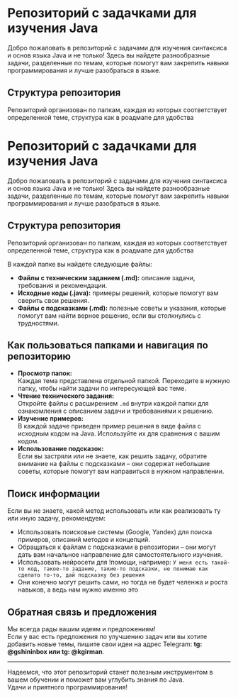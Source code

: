 # Репозиторий с задачками для изучения Java

Добро пожаловать в репозиторий с задачами для изучения синтаксиса и основ языка Java и не только!
Здесь вы найдете разнообразные задачи, разделенные по темам, которые помогут вам закрепить навыки программирования и
лучше разобраться в языке.

## Структура репозитория

Репозиторий организован по папкам, каждая из которых соответствует определенной теме, структура как в роадмапе для
удобства

# Репозиторий с задачками для изучения Java

Добро пожаловать в репозиторий с задачами для изучения синтаксиса и основ языка Java и не только!
Здесь вы найдете разнообразные задачи, разделенные по темам, которые помогут вам закрепить навыки программирования и
лучше разобраться в языке.

## Структура репозитория

Репозиторий организован по папкам, каждая из которых соответствует определенной теме, структура как в роадмапе для
удобства

В каждой папке вы найдете следующие файлы:

- **Файлы с техническим заданием (.md):** описание задачи, требования и рекомендации.
- **Исходные коды (.java):** примеры решений, которые помогут вам сверить свои решения.
- **Файлы с подсказками (.md):** полезные советы и указания, которые помогут вам найти верное решение, если вы
  столкнулись с трудностями.

## Как пользоваться папками и навигация по репозиторию

- **Просмотр папок:**  
  Каждая тема представлена отдельной папкой. Переходите в нужную папку, чтобы найти задачи по интересующей вас теме.
- **Чтение технического задания:**  
  Откройте файлы с расширением `.md` внутри каждой папки для ознакомления с описанием задачи и требованиями к решению.
- **Изучение примеров:**  
  В каждой задаче приведен пример решения в виде файла с исходным кодом на Java. Используйте их для сравнения с вашим
  кодом.
- **Использование подсказок:**  
  Если вы застряли или не знаете, как решить задачу, обратите внимание на файлы с подсказками – они содержат небольшие
  советы, которые помогут вам направиться в нужном направлении.

## Поиск информации

Если вы не знаете, какой метод использовать или как реализовать ту или иную задачу, рекомендуем:

- Использовать поисковые системы (Google, Yandex) для поиска примеров, описаний методов и концепций.
- Обращаться к файлам с подсказками в репозитории – они могут дать вам начальное направление для самостоятельного
  изучения.
- Использовать нейросети для !помощи, например:
  `У меня есть такой-то код, такое-то задание, такие-то подсказки, не понимаю как сделато то-то, дай подсказку без решения`
- Они конечно могут решить сами, но тогда не будет челенжа и роста навыков, а ведь нам нужно именно это

## Обратная связь и предложения

Мы всегда рады вашим идеям и предложениям!  
Если у вас есть предложения по улучшению задач или вы хотите добавить новые темы, пишите свои идеи на адрес Telegram: **tg: @gshininbox или tg: @kgirman**.

---

Надеемся, что этот репозиторий станет полезным инструментом в вашем обучении и поможет вам углубить знания по Java.  
Удачи и приятного программирования!
